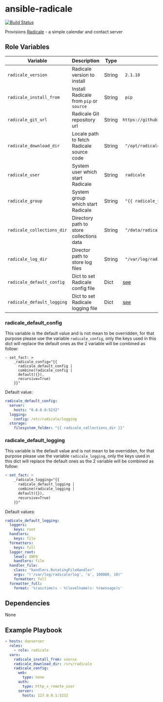 # ansible-radicale

[![Build Status](https://travis-ci.com/maxlareo/ansible-radicale.svg?branch=master)](https://travis-ci.com/maxlareo/ansible-radicale)

Provisions [Radicale](http://radicale.org/) - a simple calendar and contact server

## Role Variables

Variable                   | Description                               | Type   | Default
---                        | ---                                       | ---    | ---
`radicale_version`         | Radicale version to install               | String | ` 2.1.10`
`radicale_install_from`    | Install Radicale from `pip` or `source`   | String | ` pip`
`radicale_git_url`         | Radicale Git repository url               | String | `https://github.com/Kozea/Radicale.git`
`radicale_download_dir`    | Locale path to fetch Radicale source code | String | ` "/opt/radicale"`
`radicale_user`            | System user which start Radicale          | String | ` radicale`
`radicale_group`           | System group which start Radicale         | String | ` "{{ radicale_user }}"`
`radicale_collections_dir` | Directory path to store collections data  | String | ` "/data/radicale/collections"`
`radicale_log_dir`         | Director path to store log files          | String | ` "/var/log/radicale"`
`radicale_default_config`  | Dict to set Radicale config file          | Dict   | [see](#radicale_default_config)
`radicale_default_logging` | Dict to set Radicale logging file         | Dict   | [see](#radicale_default_logging)

### radicale_default_config

This variable is the default value and is not mean to be overridden, for that
purpose please use the variable `radicale_config`, only the keys used in this
dict will replace the default ones as the 2 variable will be combined as follow:
```
- set_fact: >
    _radicale_config="{{
      radicale_default_config |
      combine(radicale_config |
      default({}),
      recursive=True)
    }}"
```

Default value:
```yml
radicale_default_config:
  server:
    hosts: "0.0.0.0:5232"
  logging:
    config: /etc/radicale/logging
  storage:
    filesystem_folder: "{{ radicale_collections_dir }}"
```

### radicale_default_logging

This variable is the default value and is not mean to be overridden, for that
purpose please use the variable `radicale_logging`, only the keys used in this
dict will replace the default ones as the 2 variable will be combined as follow:
```yml
- set_fact: >
    _radicale_logging="{{
      radicale_default_logging |
      combine(radicale_logging |
      default({}),
      recursive=True)
    }}"
```

Default values:
```yml
radicale_default_logging:
  loggers:
    keys: root
  handlers:
    keys: file
  formatters:
    keys: full
  logger_root:
    level: INFO
    handlers: file
  handler_file:
    class: "handlers.RotatingFileHandler"
    args: "('/var/log/radicale/log', 'a', 100000, 10)"
    formatter: full
  formatter_full:
    format: '%(asctime)s - %(levelname)s: %(message)s'
```

## Dependencies

None

## Example Playbook

```yml
- hosts: davserver
  roles:
    - role: radicale
  vars:
    radicale_install_from: source
    radicale_download_dir: /srv/radicale
    radicale_config:
      web:
        type: none
      auth:
        type: http_x_remote_user
      server:
        hosts: 127.0.0.1:5232
```
